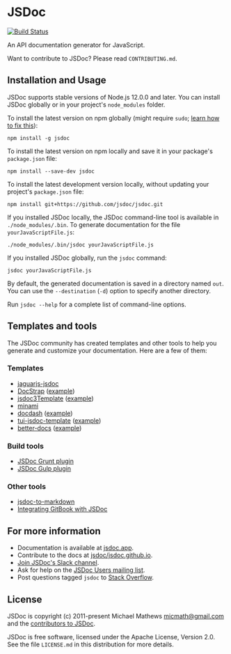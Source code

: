 # JSDoc

[![Build Status](https://travis-ci.org/jsdoc/jsdoc.svg?branch=master)](http://travis-ci.org/jsdoc/jsdoc)

An API documentation generator for JavaScript.

Want to contribute to JSDoc? Please read `CONTRIBUTING.md`.

Installation and Usage
----------------------

JSDoc supports stable versions of Node.js 12.0.0 and later. You can install
JSDoc globally or in your project's `node_modules` folder.

To install the latest version on npm globally (might require `sudo`;
[learn how to fix this](https://docs.npmjs.com/resolving-eacces-permissions-errors-when-installing-packages-globally)):

    npm install -g jsdoc

To install the latest version on npm locally and save it in your package's
`package.json` file:

    npm install --save-dev jsdoc

To install the latest development version locally, without updating your
project's `package.json` file:

    npm install git+https://github.com/jsdoc/jsdoc.git

If you installed JSDoc locally, the JSDoc command-line tool is available in
`./node_modules/.bin`. To generate documentation for the file
`yourJavaScriptFile.js`:

    ./node_modules/.bin/jsdoc yourJavaScriptFile.js

If you installed JSDoc globally, run the `jsdoc` command:

    jsdoc yourJavaScriptFile.js

By default, the generated documentation is saved in a directory named `out`. You
can use the `--destination` (`-d`) option to specify another directory.

Run `jsdoc --help` for a complete list of command-line options.

## Templates and tools

The JSDoc community has created templates and other tools to help you generate
and customize your documentation. Here are a few of them:

### Templates

+ [jaguarjs-jsdoc](https://github.com/davidshimjs/jaguarjs-jsdoc)
+ [DocStrap](https://github.com/docstrap/docstrap)
([example](https://docstrap.github.io/docstrap))
+ [jsdoc3Template](https://github.com/DBCDK/jsdoc3Template)
  ([example](https://github.com/danyg/jsdoc3Template/wiki#wiki-screenshots))
+ [minami](https://github.com/Nijikokun/minami)
+ [docdash](https://github.com/clenemt/docdash)
([example](http://clenemt.github.io/docdash/))
+ [tui-jsdoc-template](https://github.com/nhnent/tui.jsdoc-template)
([example](https://nhnent.github.io/tui.jsdoc-template/latest/))
+ [better-docs](https://github.com/SoftwareBrothers/better-docs)
([example](https://softwarebrothers.github.io/admin-bro-dev/index.html))

### Build tools

+ [JSDoc Grunt plugin](https://github.com/krampstudio/grunt-jsdoc)
+ [JSDoc Gulp plugin](https://github.com/mlucool/gulp-jsdoc3)

### Other tools

+ [jsdoc-to-markdown](https://github.com/jsdoc2md/jsdoc-to-markdown)
+ [Integrating GitBook with
JSDoc](https://medium.com/@kevinast/integrate-gitbook-jsdoc-974be8df6fb3)

## For more information

+ Documentation is available at [jsdoc.app](https://jsdoc.app/).
+ Contribute to the docs at
[jsdoc/jsdoc.github.io](https://github.com/jsdoc/jsdoc.github.io).
+ [Join JSDoc's Slack channel](https://jsdoc-slack.appspot.com/).
+ Ask for help on the
[JSDoc Users mailing list](http://groups.google.com/group/jsdoc-users).
+ Post questions tagged `jsdoc` to
[Stack Overflow](http://stackoverflow.com/questions/tagged/jsdoc).

## License

JSDoc is copyright (c) 2011-present Michael Mathews <micmath@gmail.com> and the
[contributors to JSDoc](https://github.com/jsdoc/jsdoc/graphs/contributors).

JSDoc is free software, licensed under the Apache License, Version 2.0. See the
file `LICENSE.md` in this distribution for more details.
